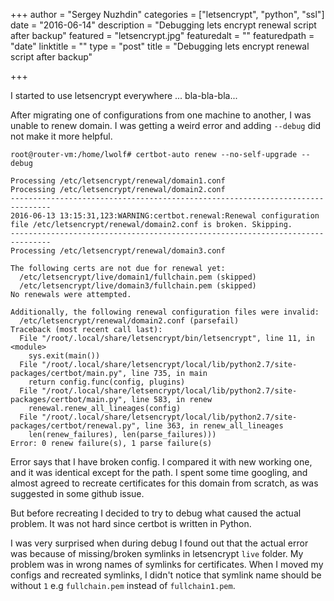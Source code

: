 +++
author = "Sergey Nuzhdin"
categories = ["letsencrypt", "python", "ssl"]
date = "2016-06-14"
description = "Debugging lets encrypt renewal script after backup"
featured = "letsencrypt.jpg"
featuredalt = ""
featuredpath = "date"
linktitle = ""
type = "post"
title = "Debugging lets encrypt renewal script after backup"

+++

I started to use letsencrypt everywhere ... bla-bla-bla...

After migrating one of configurations from one machine to another, I was unable to renew domain.
I was getting a weird error and adding `--debug` did not make it more helpful.

```
root@router-vm:/home/lwolf# certbot-auto renew --no-self-upgrade --debug

Processing /etc/letsencrypt/renewal/domain1.conf
Processing /etc/letsencrypt/renewal/domain2.conf
-------------------------------------------------------------------------------
2016-06-13 13:15:31,123:WARNING:certbot.renewal:Renewal configuration file /etc/letsencrypt/renewal/domain2.conf is broken. Skipping.
-------------------------------------------------------------------------------
Processing /etc/letsencrypt/renewal/domain3.conf

The following certs are not due for renewal yet:
  /etc/letsencrypt/live/domain1/fullchain.pem (skipped)
  /etc/letsencrypt/live/domain3/fullchain.pem (skipped)
No renewals were attempted.

Additionally, the following renewal configuration files were invalid:
  /etc/letsencrypt/renewal/domain2.conf (parsefail)
Traceback (most recent call last):
  File "/root/.local/share/letsencrypt/bin/letsencrypt", line 11, in <module>
    sys.exit(main())
  File "/root/.local/share/letsencrypt/local/lib/python2.7/site-packages/certbot/main.py", line 735, in main
    return config.func(config, plugins)
  File "/root/.local/share/letsencrypt/local/lib/python2.7/site-packages/certbot/main.py", line 583, in renew
    renewal.renew_all_lineages(config)
  File "/root/.local/share/letsencrypt/local/lib/python2.7/site-packages/certbot/renewal.py", line 363, in renew_all_lineages
    len(renew_failures), len(parse_failures)))
Error: 0 renew failure(s), 1 parse failure(s)

```
Error says that I have broken config. I compared it with new working one, and it was identical except for the path.
I spent some time googling, and almost agreed to recreate certificates for this domain from scratch, as was suggested in some github issue.

But before recreating I decided to try to debug what caused the actual problem. It was not hard since certbot is written in Python.

I was very surprised when during debug I found out that the actual error was because of missing/broken symlinks in letsencrypt `live` folder.
My problem was in wrong names of symlinks for certificates.
When I moved my configs and recreated symlinks, I didn't notice that symlink name should be without `1` e.g `fullchain.pem` instead of `fullchain1.pem`.

